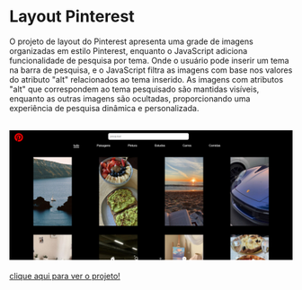 # Layout Pinterest
O projeto de layout do Pinterest apresenta uma grade de imagens organizadas em estilo Pinterest, enquanto o JavaScript adiciona funcionalidade de pesquisa por tema. Onde o usuário pode inserir um tema na barra de pesquisa, e o JavaScript filtra as imagens com base nos valores do atributo "alt" relacionados ao tema inserido. As imagens com atributos "alt" que correspondem ao tema pesquisado são mantidas visíveis, enquanto as outras imagens são ocultadas, proporcionando uma experiência de pesquisa dinâmica e personalizada.<br><br>

<img src="/fotoLP.png" width=600 heigth=500><br><br>
[clique aqui para ver o projeto!](https://lauluah.github.io/layout-pinterest/)<br>
